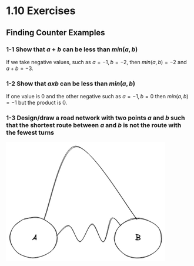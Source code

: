 # 1.10 Exercises
## Finding Counter Examples
### 1-1 Show that $a + b$ can be less than $min(a,b)$
If we take negative values, such as $a =-1, b=-2$,
then $min(a,b) = -2$ and $a+b = -3$.
### 1-2 Show that $a x b$ can be less than $min(a,b)$
If one value is $0$ and the other negative such as $a=-1, b=0$ then $min(a,b) = -1$ but the product is $0$.
### 1-3 Design/draw a road network with two points $a$ and $b$ such that the shortest route between $a$ and $b$ is not the route with the fewest turns

![img](./fig1.3.png)

